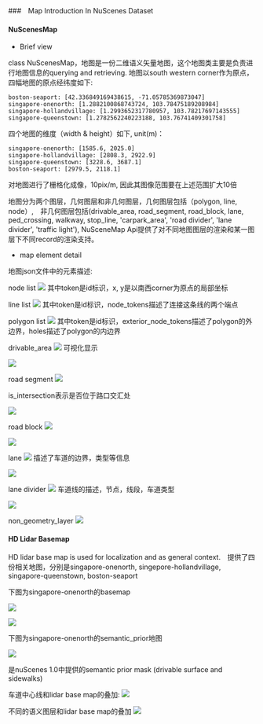 ###　Map Introduction In NuScenes Dataset



#### NuScenesMap

* Brief view 

class NuScenesMap，地图是一份二维语义矢量地图，这个地图类主要是负责进行地图信息的querying and retrieving. 地图以south western corner作为原点，四幅地图的原点经纬度如下:

```
boston-seaport: [42.336849169438615, -71.05785369873047]
singapore-onenorth: [1.2882100868743724, 103.78475189208984]
singapore-hollandvillage: [1.2993652317780957, 103.78217697143555]
singapore-queenstown: [1.2782562240223188, 103.76741409301758]
```

四个地图的维度（width & height）如下, unit(m)：

```
singapore-onenorth: [1585.6, 2025.0]
singapore-hollandvillage: [2808.3, 2922.9]
singapore-queenstown: [3228.6, 3687.1]
boston-seaport: [2979.5, 2118.1]
```

对地图进行了栅格化成像，10pix/m, 因此其图像范围要在上述范围扩大10倍

地图分为两个图层，几何图层和非几何图层，几何图层包括（polygon, line, node）,　非几何图层包括(drivable_area, road_segment, road_block, lane, ped_crossing, walkway, stop_line, 'carpark_area', 'road divider', 'lane divider', 'traffic light'), NuSceneMap Api提供了对不同地图图层的渲染和某一图层下不同record的渲染支持。

* map element detail

地图json文件中的元素描述:

node list
![](../images/nusc_5.png)
其中token是id标识，x, y是以南西corner为原点的局部坐标

line list
![](../images/nusc_6.png)
其中token是id标识，node_tokens描述了连接这条线的两个端点

polygon list
![](../images/nusc_7.png)
其中token是id标识，exterior_node_tokens描述了polygon的外边界，holes描述了polygon的内边界

drivable_area
![](../images/nusc_8.png)
可视化显示

![](../images/nusc_9.png)

road segment
![](../images/nusc_10.png)

is_intersection表示是否位于路口交汇处

![](../images/nusc_11.png)

road block
![](../images/nusc_12.png)

![](../images/nusc_13.png)

lane
![](../images/nusc_14.png)
描述了车道的边界，类型等信息

![](../images/nusc_15.png)

lane divider
![](../images/nusc_17.png)
车道线的描述，节点，线段，车道类型

![](../images/nusc_16.png)

non_geometry_layer
![](../images/nusc_18.png)

#### HD Lidar Basemap

HD lidar base map is used for localization and as general context.　提供了四份相关地图，分别是singapore-onenorth, singepore-hollandvillage, singapore-queenstown, boston-seaport

下图为singapore-onenorth的basemap

![](../images/nusc_1.png)

![](../images/nusc_2.png)

下图为singapore-onenorth的semantic_prior地图

![](../images/nusc_3.png)

是nuScenes 1.0中提供的semantic prior mask (drivable surface and sidewalks)

车道中心线和lidar base map的叠加:
![](../images/nusc_19.png)

不同的语义图层和lidar base map的叠加
![](../images/nusc20.png)
